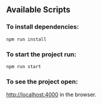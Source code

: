 ## Available Scripts

### To install dependencies:

`npm run install`

### To start the project run:

`npm run start`

### To see the project open:

[http://localhost:4000](http://localhost:4040) in the browser.
